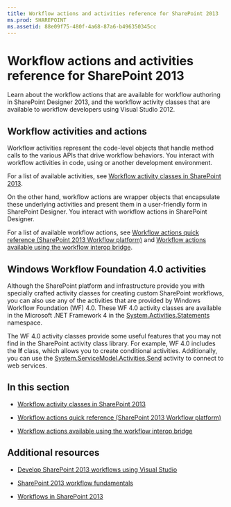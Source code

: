 ```yaml
---
title: Workflow actions and activities reference for SharePoint 2013
ms.prod: SHAREPOINT
ms.assetid: 88e09f75-480f-4a68-87a6-b496350345cc
---
```



# Workflow actions and activities reference for SharePoint 2013
Learn about the workflow actions that are available for workflow authoring in SharePoint Designer 2013, and the workflow activity classes that are available to workflow developers using Visual Studio 2012.
## Workflow activities and actions
<a name="bkm_Activities"> </a>

Workflow activities represent the code-level objects that handle method calls to the various APIs that drive workflow behaviors. You interact with workflow activities in code, using or another development environment.
  
    
    
For a list of available activities, see  [Workflow activity classes in SharePoint 2013](workflow-activity-classes-in-sharepoint-2013.md).
  
    
    
On the other hand, workflow actions are wrapper objects that encapsulate these underlying activities and present them in a user-friendly form in SharePoint Designer. You interact with workflow actions in SharePoint Designer.
  
    
    
For a list of available workflow actions, see  [Workflow actions quick reference (SharePoint 2013 Workflow platform)](workflow-actions-quick-reference-sharepoint-2013-workflow-platform.md) and [Workflow actions available using the workflow interop bridge](workflow-actions-available-using-the-workflow-interop-bridge.md).
  
    
    

## Windows Workflow Foundation 4.0 activities
<a name="bkm_WF4"> </a>

Although the SharePoint platform and infrastructure provide you with specially crafted activity classes for creating custom SharePoint workflows, you can also use any of the activities that are provided by Windows Workflow Foundation (WF) 4.0. These WF 4.0 activity classes are available in the Microsoft .NET Framework 4 in the  [System.Activities.Statements](http://msdn.microsoft.com/en-us/library/system.activities.statements.aspx) namespace.
  
    
    
The WF 4.0 activity classes provide some useful features that you may not find in the SharePoint activity class library. For example, WF 4.0 includes the **If** class, which allows you to create conditional activities. Additionally, you can use the [System.ServiceModel.Activities.Send](http://msdn.microsoft.com/en-us/library/system.servicemodel.activities.send.aspx) activity to connect to web services.
  
    
    

## In this section
<a name="bkm_inthissection"> </a>


-  [Workflow activity classes in SharePoint 2013](workflow-activity-classes-in-sharepoint-2013.md)
    
  
-  [Workflow actions quick reference (SharePoint 2013 Workflow platform)](workflow-actions-quick-reference-sharepoint-2013-workflow-platform.md)
    
  
-  [Workflow actions available using the workflow interop bridge](workflow-actions-available-using-the-workflow-interop-bridge.md)
    
  

## Additional resources
<a name="bkm_addlres"> </a>


-  [Develop SharePoint 2013 workflows using Visual Studio](develop-sharepoint-2013-workflows-using-visual-studio.md)
    
  
-  [SharePoint 2013 workflow fundamentals](sharepoint-2013-workflow-fundamentals.md)
    
  
-  [Workflows in SharePoint 2013](workflows-in-sharepoint-2013.md)
    
  

